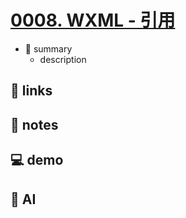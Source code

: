 # [0008. WXML - 引用](https://github.com/Tdahuyou/miniprogram-wechat/tree/main/0008.%20WXML%20-%20%E5%BC%95%E7%94%A8)

- 📝 summary
  - description

## 🔗 links
## 📒 notes
## 💻 demo
## 🤖 AI